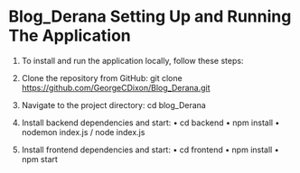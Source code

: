 # Blog_Derana Setting Up and Running The Application
01.	To install and run the application locally, follow these steps:

02.	Clone the repository from GitHub: git clone https://github.com/GeorgeCDixon/Blog_Derana.git

03.	Navigate to the project directory: cd blog_Derana


04.	Install backend dependencies and start: 
•	cd backend
•	npm install
•	nodemon index.js / node index.js

05.	Install frontend dependencies and start: 
•	cd frontend
•	npm install
•	npm start
